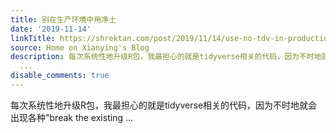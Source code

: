 ```yaml
---
title: 别在生产环境中用净土
date: '2019-11-14'
linkTitle: https://shrektan.com/post/2019/11/14/use-no-tdv-in-production/
source: Home on Xianying's Blog
description: 每次系统性地升级R包，我最担心的就是tidyverse相关的代码，因为不时地就会出现各种&quot;break the existing
  ...
disable_comments: true
---
```

每次系统性地升级R包，我最担心的就是tidyverse相关的代码，因为不时地就会出现各种&quot;break the existing ...